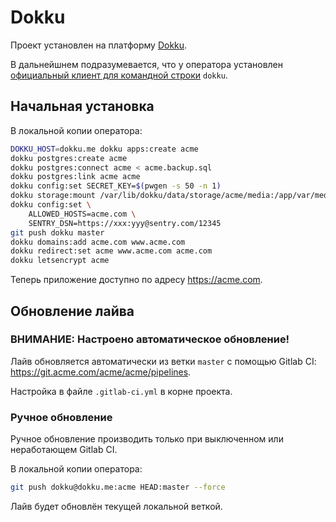 # Dokku

Проект установлен на платформу [Dokku](http://dokku.viewdocs.io/dokku/).

В дальнейшнем подразумевается, что у оператора установлен [официальный клиент для командной строки](http://dokku.viewdocs.io/dokku/community/clients/#bash-zsh-etc-dokku_clientsh) `dokku`.

## Начальная установка

В локальной копии оператора:

```bash
DOKKU_HOST=dokku.me dokku apps:create acme
dokku postgres:create acme
dokku postgres:connect acme < acme.backup.sql
dokku postgres:link acme acme
dokku config:set SECRET_KEY=$(pwgen -s 50 -n 1)
dokku storage:mount /var/lib/dokku/data/storage/acme/media:/app/var/media
dokku config:set \
	ALLOWED_HOSTS=acme.com \
	SENTRY_DSN=https://xxx:yyy@sentry.com/12345
git push dokku master
dokku domains:add acme.com www.acme.com
dokku redirect:set acme www.acme.com acme.com
dokku letsencrypt acme
```

Теперь приложение доступно по адресу <https://acme.com>.

## Обновление лайва

### ВНИМАНИЕ: Настроено автоматическое обновление!

Лайв обновляется автоматически из ветки `master` с помощью Gitlab CI: <https://git.acme.com/acme/acme/pipelines>.

Настройка в файле `.gitlab-ci.yml` в корне проекта.

### Ручное обновление

Ручное обновление производить только при выключенном или неработающем Gitlab CI.

В локальной копии оператора:

```bash
git push dokku@dokku.me:acme HEAD:master --force
```

Лайв будет обновлён текущей локальной веткой.

